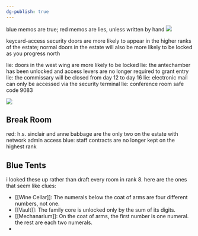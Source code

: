 ```yaml
---
dg-publish: true
---
```

blue memos are true; red memos are lies, unless written by hand
![](https://i.imgur.com/sawMdgv.png)

keycard-access security doors are more likely to appear in the higher ranks of the estate; normal doors in the estate will also be more likely to be locked as you progress north

lie: doors in the west wing are more likely to be locked
lie: the antechamber has been unlocked and access levers are no longer required to grant entry
lie: the commissary will be closed from day 12 to day 16
lie: electronic mail can only be accessed via the security terminal
lie: conference room safe code 9083

![](https://i.imgur.com/k9hXvAi.png)

## Break Room
red: h.s. sinclair and anne babbage are the only two on the estate with network admin access
blue: staff contracts are no longer kept on the highest rank

## Blue Tents
i looked these up rather than draft every room in rank 8. here are the ones that seem like clues:
* [[Wine Cellar]]: The numerals below the coat of arms are four different numbers, not one.
* [[Vault]]: The family core is unlocked only by the sum of its digits.
* [[Mechanarium]]: On the coat of arms, the first number is one numeral. the rest are each two numerals.
*